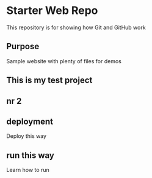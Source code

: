 # Starter Web Repo

This repository is for showing how Git and GitHub work

## Purpose

Sample website with plenty of files for demos

## This is my test project

## nr 2

## deployment 
Deploy this way

## run this way

Learn how to run